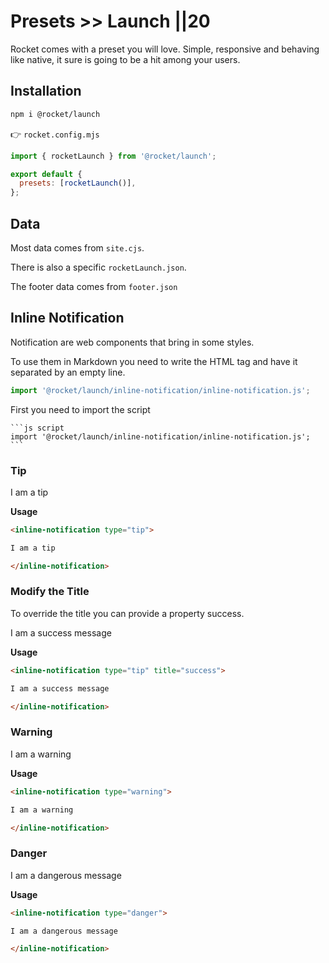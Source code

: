 # Presets >> Launch ||20

Rocket comes with a preset you will love. Simple, responsive and behaving like native, it sure is going to be a hit among your users.

## Installation

```bash
npm i @rocket/launch
```

👉 `rocket.config.mjs`

```js
import { rocketLaunch } from '@rocket/launch';

export default {
  presets: [rocketLaunch()],
};
```

## Data

Most data comes from `site.cjs`.

There is also a specific `rocketLaunch.json`.

The footer data comes from `footer.json`

## Inline Notification

Notification are web components that bring in some styles.

To use them in Markdown you need to write the HTML tag and have it separated by an empty line.

```js script
import '@rocket/launch/inline-notification/inline-notification.js';
```

First you need to import the script

````
```js script
import '@rocket/launch/inline-notification/inline-notification.js';
```
````

### Tip

<inline-notification type="tip">

I am a tip

</inline-notification>

**Usage**

```md
<inline-notification type="tip">

I am a tip

</inline-notification>
```

### Modify the Title

To override the title you can provide a property success.

<inline-notification type="tip" title="success">

I am a success message

</inline-notification>

**Usage**

```md
<inline-notification type="tip" title="success">

I am a success message

</inline-notification>
```

### Warning

<inline-notification type="warning">

I am a warning

</inline-notification>

**Usage**

```md
<inline-notification type="warning">

I am a warning

</inline-notification>
```

### Danger

<inline-notification type="danger">

I am a dangerous message

</inline-notification>

**Usage**

```md
<inline-notification type="danger">

I am a dangerous message

</inline-notification>
```
